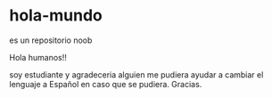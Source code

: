 # hola-mundo
es un repositorio noob

Hola humanos!!

soy estudiante y agradeceria alguien me pudiera ayudar a cambiar el lenguaje a Español en caso que se pudiera. Gracias. 

